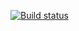 [![Build status](https://ci.appveyor.com/api/projects/status/wc0yvsh97t4e9043?svg=true)](https://ci.appveyor.com/project/imandrik/homeworkbdd-2-4-1)
